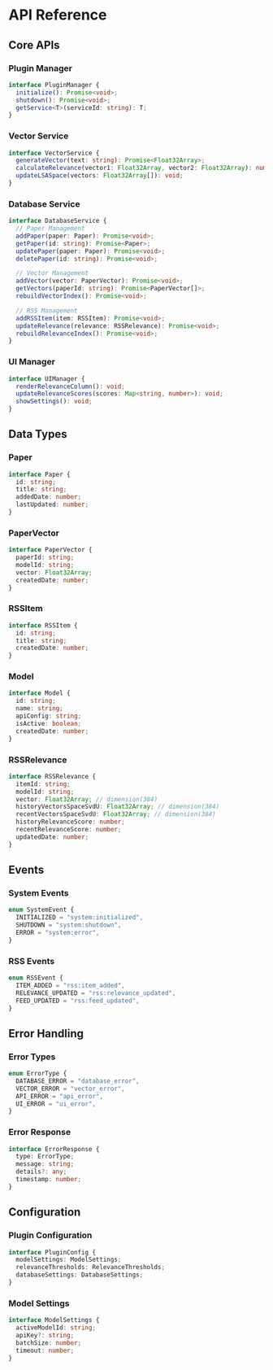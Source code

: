 # API Reference

## Core APIs

### Plugin Manager

```typescript
interface PluginManager {
  initialize(): Promise<void>;
  shutdown(): Promise<void>;
  getService<T>(serviceId: string): T;
}
```

### Vector Service

```typescript
interface VectorService {
  generateVector(text: string): Promise<Float32Array>;
  calculateRelevance(vector1: Float32Array, vector2: Float32Array): number;
  updateLSASpace(vectors: Float32Array[]): void;
}
```

### Database Service

```typescript
interface DatabaseService {
  // Paper Management
  addPaper(paper: Paper): Promise<void>;
  getPaper(id: string): Promise<Paper>;
  updatePaper(paper: Paper): Promise<void>;
  deletePaper(id: string): Promise<void>;

  // Vector Management
  addVector(vector: PaperVector): Promise<void>;
  getVectors(paperId: string): Promise<PaperVector[]>;
  rebuildVectorIndex(): Promise<void>;

  // RSS Management
  addRSSItem(item: RSSItem): Promise<void>;
  updateRelevance(relevance: RSSRelevance): Promise<void>;
  rebuildRelevanceIndex(): Promise<void>;
}
```

### UI Manager

```typescript
interface UIManager {
  renderRelevanceColumn(): void;
  updateRelevanceScores(scores: Map<string, number>): void;
  showSettings(): void;
}
```

## Data Types

### Paper

```typescript
interface Paper {
  id: string;
  title: string;
  addedDate: number;
  lastUpdated: number;
}
```

### PaperVector

```typescript
interface PaperVector {
  paperId: string;
  modelId: string;
  vector: Float32Array;
  createdDate: number;
}
```

### RSSItem

```typescript
interface RSSItem {
  id: string;
  title: string;
  createdDate: number;
}
```

### Model

```typescript
interface Model {
  id: string;
  name: string;
  apiConfig: string;
  isActive: boolean;
  createdDate: number;
}
```

### RSSRelevance

```typescript
interface RSSRelevance {
  itemId: string;
  modelId: string;
  vector: Float32Array; // dimension(384)
  historyVectorsSpaceSvdU: Float32Array; // dimension(384)
  recentVectorsSpaceSvdU: Float32Array; // dimension(384)
  historyRelevanceScore: number;
  recentRelevanceScore: number;
  updatedDate: number;
}
```

## Events

### System Events

```typescript
enum SystemEvent {
  INITIALIZED = "system:initialized",
  SHUTDOWN = "system:shutdown",
  ERROR = "system:error",
}
```

### RSS Events

```typescript
enum RSSEvent {
  ITEM_ADDED = "rss:item_added",
  RELEVANCE_UPDATED = "rss:relevance_updated",
  FEED_UPDATED = "rss:feed_updated",
}
```

## Error Handling

### Error Types

```typescript
enum ErrorType {
  DATABASE_ERROR = "database_error",
  VECTOR_ERROR = "vector_error",
  API_ERROR = "api_error",
  UI_ERROR = "ui_error",
}
```

### Error Response

```typescript
interface ErrorResponse {
  type: ErrorType;
  message: string;
  details?: any;
  timestamp: number;
}
```

## Configuration

### Plugin Configuration

```typescript
interface PluginConfig {
  modelSettings: ModelSettings;
  relevanceThresholds: RelevanceThresholds;
  databaseSettings: DatabaseSettings;
}
```

### Model Settings

```typescript
interface ModelSettings {
  activeModelId: string;
  apiKey?: string;
  batchSize: number;
  timeout: number;
}
```
